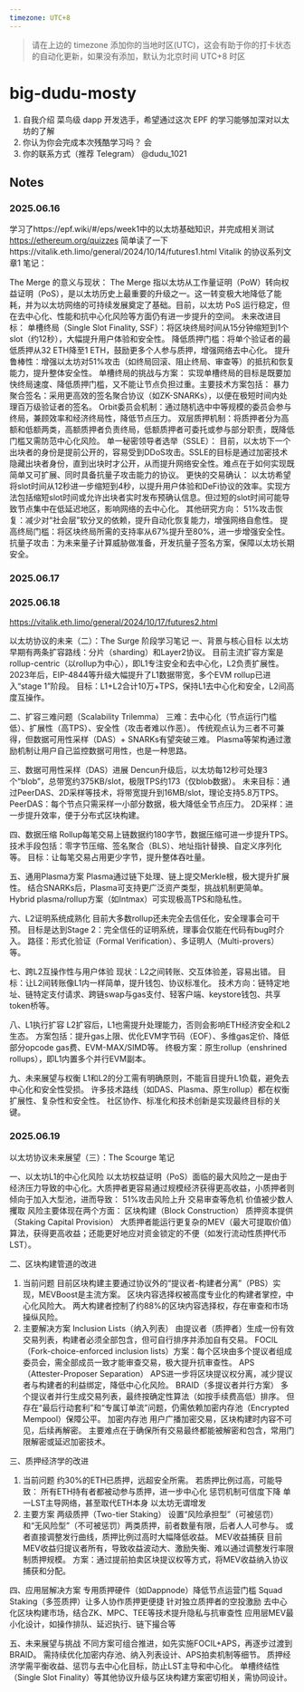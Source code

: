```yaml
---
timezone: UTC+8
---
```


> 请在上边的 timezone 添加你的当地时区(UTC)，这会有助于你的打卡状态的自动化更新，如果没有添加，默认为北京时间 UTC+8 时区


# big-dudu-mosty

1. 自我介绍
    菜鸟级 dapp 开发选手，希望通过这次 EPF 的学习能够加深对以太坊的了解
2. 你认为你会完成本次残酷学习吗？
    会
3. 你的联系方式（推荐 Telegram）
    @dudu_1021
## Notes

<!-- Content_START -->

### 2025.06.16

学习了https://epf.wiki/#/eps/week1中的以太坊基础知识，并完成相关测试 https://ethereum.org/quizzes 简单读了一下https://vitalik.eth.limo/general/2024/10/14/futures1.html Vitalik 的协议系列文章1 笔记：

The Merge 的意义与现状： The Merge 指以太坊从工作量证明（PoW）转向权益证明（PoS），是以太坊历史上最重要的升级之一。这一转变极大地降低了能耗，并为以太坊网络的可持续发展奠定了基础。目前，以太坊 PoS 运行稳定，但在去中心化、性能和抗中心化风险等方面仍有进一步提升的空间。
未来改进目标： 单槽终局（Single Slot Finality, SSF）：将区块终局时间从15分钟缩短到1个slot（约12秒），大幅提升用户体验和安全性。 降低质押门槛：将单个验证者的最低质押从32 ETH降至1 ETH，鼓励更多个人参与质押，增强网络去中心化。 提升鲁棒性：增强以太坊对51%攻击（如终局回滚、阻止终局、审查等）的抵抗和恢复能力，提升整体安全性。
单槽终局的挑战与方案： 实现单槽终局的目标是既要加快终局速度、降低质押门槛，又不能让节点负担过重。主要技术方案包括： 暴力聚合签名：采用更高效的签名聚合协议（如ZK-SNARKs），以便在极短时间内处理百万级验证者的签名。 Orbit委员会机制：通过随机选中中等规模的委员会参与终局，兼顾效率和经济终局性，降低节点压力。 双层质押机制：将质押者分为高额和低额两类，高额质押者负责终局，低额质押者可委托或参与部分职责，既降低门槛又需防范中心化风险。
单一秘密领导者选举（SSLE）： 目前，以太坊下一个出块者的身份是提前公开的，容易受到DDoS攻击。SSLE的目标是通过加密技术隐藏出块者身份，直到出块时才公开，从而提升网络安全性。难点在于如何实现既简单又可扩展、同时具备抗量子攻击能力的协议。
更快的交易确认： 以太坊希望将slot时间从12秒进一步缩短到4秒，以提升用户体验和DeFi协议的效率。实现方法包括缩短slot时间或允许出块者实时发布预确认信息。但过短的slot时间可能导致节点集中在低延迟地区，影响网络的去中心化。
其他研究方向： 51%攻击恢复：减少对“社会层”软分叉的依赖，提升自动化恢复能力，增强网络自愈性。 提高终局门槛：将区块终局所需的支持率从67%提升至80%，进一步增强安全性。 抗量子攻击：为未来量子计算威胁做准备，开发抗量子签名方案，保障以太坊长期安全。

### 2025.06.17

### 2025.06.18

https://vitalik.eth.limo/general/2024/10/17/futures2.html

以太坊协议的未来（二）：The Surge 阶段学习笔记
一、背景与核心目标
以太坊早期有两条扩容路线：分片（sharding）和Layer2协议。
目前主流扩容方案是rollup-centric（以rollup为中心），即L1专注安全和去中心化，L2负责扩展性。
2023年后，EIP-4844等升级大幅提升了L1数据带宽，多个EVM rollup已进入“stage 1”阶段。
目标：L1+L2合计10万+TPS，保持L1去中心化和安全，L2间高度互操作。

二、扩容三难问题（Scalability Trilemma）
三难：去中心化（节点运行门槛低）、扩展性（高TPS）、安全性（攻击者难以作恶）。
传统观点认为三者不可兼得，但数据可用性采样（DAS）+ SNARKs有望突破三难。
Plasma等架构通过激励机制让用户自己监控数据可用性，也是一种思路。

三、数据可用性采样（DAS）进展
Dencun升级后，以太坊每12秒可处理3个“blob”，总带宽约375KB/slot，极限TPS约173（仅blob数据）。
未来目标：通过PeerDAS、2D采样等技术，将带宽提升到16MB/slot，理论支持5.8万TPS。
PeerDAS：每个节点只需采样一小部分数据，极大降低全节点压力。
2D采样：进一步提升效率，便于分布式区块构建。

四、数据压缩
Rollup每笔交易上链数据约180字节，数据压缩可进一步提升TPS。
技术手段包括：零字节压缩、签名聚合（BLS）、地址指针替换、自定义序列化等。
目标：让每笔交易占用更少字节，提升整体吞吐量。

五、通用Plasma方案
Plasma通过链下处理、链上提交Merkle根，极大提升扩展性。
结合SNARKs后，Plasma可支持更广泛资产类型，挑战机制更简单。
Hybrid plasma/rollup方案（如Intmax）可实现极高TPS和隐私性。

六、L2证明系统成熟化
目前大多数rollup还未完全去信任化，安全理事会可干预。
目标是达到Stage 2：完全信任的证明系统，理事会仅能在代码有bug时介入。
路径：形式化验证（Formal Verification）、多证明人（Multi-provers）等。

七、跨L2互操作性与用户体验
现状：L2之间转账、交互体验差，容易出错。
目标：让L2间转账像L1内一样简单，提升钱包、协议标准化。
技术方向：链特定地址、链特定支付请求、跨链swap与gas支付、轻客户端、keystore钱包、共享token桥等。

八、L1执行扩容
L2扩容后，L1也需提升处理能力，否则会影响ETH经济安全和L2生态。
方案包括：提升gas上限、优化EVM字节码（EOF）、多维gas定价、降低部分opcode gas费、EVM-MAX/SIMD等。
终极方案：原生rollup（enshrined rollups），即L1内置多个并行EVM副本。

九、未来展望与权衡
L1和L2的分工需有明确原则，不能盲目提升L1负载，避免去中心化和安全性受损。
许多技术路线（如DAS、Plasma、原生rollup）都在权衡扩展性、复杂性和安全性。
社区协作、标准化和技术创新是实现最终目标的关键。

### 2025.06.19
以太坊协议未来展望（三）：The Scourge 笔记

一、以太坊L1的中心化风险
以太坊权益证明（PoS）面临的最大风险之一是由于经济压力导致的中心化。大质押者更容易通过规模经济获得更高收益，小质押者则倾向于加入大型池，进而导致：
51%攻击风险上升
交易审查等危机
价值被少数人攫取
风险主要体现在两个方面：
区块构建（Block Construction）
质押资本提供（Staking Capital Provision）
大质押者能运行更复杂的MEV（最大可提取价值）算法，获得更高收益；还能更好地应对资金锁定的不便（如发行流动性质押代币LST）。

二、区块构建管道的改进
1. 当前问题
目前区块构建主要通过协议外的“提议者-构建者分离”（PBS）实现，MEVBoost是主流方案。
区块内容选择权被高度专业化的构建者掌控，中心化风险大。
两大构建者控制了约88%的区块内容选择权，存在审查和市场操纵风险。
2. 主要解决方案
Inclusion Lists（纳入列表）
由提议者（质押者）生成一份有效交易列表，构建者必须全部包含，但可自行排序并添加自有交易。
FOCIL（Fork-choice-enforced inclusion lists）方案：每个区块由多个提议者组成委员会，需全部成员一致才能审查交易，极大提升抗审查性。
APS（Attester-Proposer Separation）
APS进一步将区块提议权分离，减少提议者与构建者的利益绑定，降低中心化风险。
BRAID（多提议者并行方案）
多个提议者并行生成交易列表，最终按确定性算法（如按手续费高低）排序。
但存在“最后行动套利”和“专属订单流”问题，仍需依赖加密内存池（Encrypted Mempool）保障公平。
加密内存池
用户广播加密交易，区块构建时内容不可见，后续再解密。
主要难点在于确保所有交易最终都能被解密和包含，常用门限解密或延迟加密技术。

三、质押经济学的改进
1. 当前问题
约30%的ETH已质押，远超安全所需。
若质押比例过高，可能导致：
所有ETH持有者都被动参与质押，进一步中心化
惩罚机制可信度下降
单一LST主导网络，甚至取代ETH本身
以太坊无谓增发
2. 主要方案
两级质押（Two-tier Staking）
设置“风险承担型”（可被惩罚）和“无风险型”（不可被惩罚）两类质押，前者数量有限，后者人人可参与。
或者直接调整发行曲线，质押比例过高时大幅降低收益。
MEV收益捕获
目前MEV收益归提议者所有，导致收益波动大、激励失衡、难以通过调整发行率限制质押规模。
方案：通过提前拍卖区块提议权等方式，将MEV收益纳入协议捕获和分配。

四、应用层解决方案
专用质押硬件（如Dappnode）降低节点运营门槛
Squad Staking（多签质押）让多人协作质押更便捷
针对独立质押者的空投激励
去中心化区块构建市场，结合ZK、MPC、TEE等技术提升隐私与抗审查性
应用层MEV最小化设计，如操作排队、延迟执行、链下撮合等

五、未来展望与挑战
不同方案可组合推进，如先实施FOCIL+APS，再逐步过渡到BRAID。
需持续优化加密内存池、纳入列表设计、APS拍卖机制等细节。
质押经济学需平衡收益、惩罚与去中心化目标，防止LST主导和中心化。
单槽终结性（Single Slot Finality）等其他协议升级与区块构建方案密切相关，需协同设计。
<!-- Content_END -->
